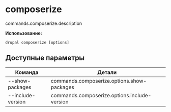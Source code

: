 # composerize
commands.composerize.description

**Использование:**
```
drupal composerize [options]
```

## Доступные параметры
Команда | Детали
-------|-------------
--show-packages | commands.composerize.options.show-packages
--include-version | commands.composerize.options.include-version
